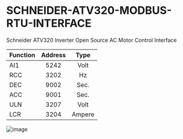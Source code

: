 # SCHNEIDER-ATV320-MODBUS-RTU-INTERFACE
Schneider ATV320 Inverter Open Source AC Motor Control Interface 

| Function | Address | Type |
|---------|:--------:|:--------:|
| AI1     |5242   | Volt     |
| RCC  | 3202  | Hz  |
| DEC  | 9002  | Sec.  |
| ACC  | 9001  | Sec.  |
| ULN  | 3207  | Volt  |
| LCR | 3204  | Ampere  |




![image](https://github.com/user-attachments/assets/aecc4ff6-186e-47a9-87df-9786e36399dd)



